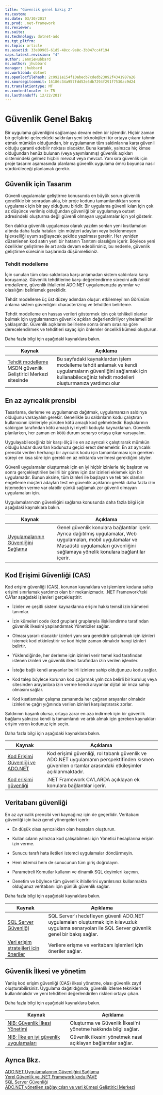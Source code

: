 ```yaml
---
title: "Güvenlik genel bakış 2"
ms.custom: 
ms.date: 03/30/2017
ms.prod: .net-framework
ms.reviewer: 
ms.suite: 
ms.technology: dotnet-ado
ms.tgt_pltfrm: 
ms.topic: article
ms.assetid: 33e09965-61d5-48cc-9e8c-3b047cc4f194
caps.latest.revision: "4"
author: JennieHubbard
ms.author: jhubbard
manager: jhubbard
ms.workload: dotnet
ms.openlocfilehash: 2c0921e154f10abecb7cdedb23092f4341987a26
ms.sourcegitcommit: 16186c34a957fdd52e5db7294f291f7530ac9d24
ms.translationtype: MT
ms.contentlocale: tr-TR
ms.lasthandoff: 12/22/2017
---
```

# <a name="security-overview"></a>Güvenlik Genel Bakış
Bir uygulama güvenliğini sağlamaya devam eden bir işlemdir. Hiçbir zaman bir geliştirici gelecekteki saldırıları yeni teknolojileri tür ortaya çıkarır tahmin etmek mümkün olduğundan, bir uygulamanın tüm saldırılarına karşı güvenli olduğu garanti edebilir noktası olacaktır. Buna karşılık, yalnızca hiç kimse olduğundan henüz bulunan (veya yayımlanmış) güvenlik açıkları sistemindeki gelmez hiçbiri mevcut veya mevcut. Yanı sıra güvenlik için proje tasarım aşamasında planlama güvenlik uygulama ömrü boyunca nasıl sürdürüleceği planlamak gerekir.  
  
## <a name="design-for-security"></a>Güvenlik için Tasarım  
 Güvenli uygulamalar geliştirme konusunda en büyük sorun güvenlik genellikle bir sonradan akla, bir proje kodunu tamamlandıktan sonra uygulamak için bir şey olduğunu biridir. Bir uygulama güvenli kılan için çok az düşünce verilmiş olduğundan güvenliği bir uygulamaya outset adresindeki oluşturma değil güvenli olmayan uygulamalar için yol gösterir.  
  
 Son dakika güvenlik uygulaması olarak yazılım sonları yeni kısıtlamaları altında daha fazla hataları için müşteri adayları veya beklenmeyen işlevselliği uyum sağlayacak şekilde yazılması gerekir. Her yeniden düzenlenen kod satırı yeni bir hatanın Tanıtımı olasılığını içerir. Böylece yeni özellikler geliştirme ile art arda devam edebilirsiniz, bu nedenle, güvenlik geliştirme sürecinin başlarında düşünmelisiniz.  
  
### <a name="threat-modeling"></a>Tehdit modelleme  
 İçin sunulan tüm olası saldırılara karşı anlamadan sistem saldırılara karşı koruyamaz. Güvenlik tehditlerine karşı değerlendirme sürecini adlı *tehdit modelleme*, güvenlik ihlallerini ADO.NET uygulamanızda ayrımlar ve olasılığını belirlemek gereklidir.  
  
 Tehdit modelleme üç üst düzey adımdan oluşur: etkilemeyi'nın Görünüm anlama sistem güvenliğini characterizing ve tehditleri belirleme.  
  
 Tehdit modelleme en hassas verileri göstermek için çok tehlikeli olanlar bulmak için uygulamanızın güvenlik açıkları değerlendiriliyor yinelemeli bir yaklaşımdır. Güvenlik açıklarını belirleme sonra önem sırasına göre derecelendirmek ve tehditleri sayaç için önlemler öncelikli kümesi oluşturun.  
  
 Daha fazla bilgi için aşağıdaki kaynaklara bakın.  
  
|Kaynak|Açıklama|  
|--------------|-----------------|  
|[Tehdit modelleme](http://go.microsoft.com/fwlink/?LinkId=98353) MSDN güvenlik Geliştirici Merkezi sitesinde|Bu sayfadaki kaynaklardan işlem modelleme tehdit anlamak ve kendi uygulamaların güvenliğini sağlamak için kullanabileceğiniz tehdit modelleri oluşturmanıza yardımcı olur|  
  
## <a name="the-principle-of-least-privilege"></a>En az ayrıcalık prensibi  
 Tasarlama, derleme ve uygulamanızı dağıtmak, uygulamanızın saldırıya olduğunu varsayalım gerekir. Genellikle bu saldırıların kodu çalıştıran kullanıcının izinleriyle yürüten kötü amaçlı kod gelmektedir. Başkalarının saldırgan tarafından kötü amaçlı iyi niyetli koduyla kaynaklanan. Güvenlik planlarken, her zaman en kötü durum senaryo ortaya çıkar varsayalım.  
  
 Uygulayabileceğiniz bir karşı ölçü ile en az ayrıcalık çalıştırarak mümkün olduğu kadar duvarları kodunuzu geçici erect denemektir. En az ayrıcalık prensibi verilen herhangi bir ayrıcalık kodu işin tamamlanması için gereken süreyi en kısa süre için gerekli en az miktarda verilmesi gerektiğini söyler.  
  
 Güvenli uygulamalar oluşturmak için en iyi hiçbir izinlerle hiç başlatın ve sonra gerçekleştirilen belirli bir görev için dar izinleri eklemek için bir uygulamadır. Bunun aksine, tüm izinleri ile başlayan ve tek tek olanları engelleme müşteri adayları test ve güvenlik açıklarını gerekli daha fazla izin istemeden verme var olabilir çünkü sağlamak zor güvenli olmayan uygulamaları için.  
  
 Uygulamalarınızın güvenliğini sağlama konusunda daha fazla bilgi için aşağıdaki kaynaklara bakın.  
  
|Kaynak|Açıklama|  
|--------------|-----------------|  
|[Uygulamalarının Güvenliğini Sağlama](/visualstudio/ide/securing-applications)|Genel güvenlik konulara bağlantılar içerir. Ayrıca dağıtılmış uygulamalar, Web uygulamaları, mobil uygulamalar ve Masaüstü uygulamaları güvenliğini sağlamaya yönelik konulara bağlantılar içerir.|  
  
## <a name="code-access-security-cas"></a>Kod Erişimi Güvenliği (CAS)  
 Kod erişim güvenliği (CAS), korunan kaynaklara ve işlemlere koduna sahip erişimi sınırlamak yardımcı olan bir mekanizmadır. .NET Framework'teki CA'lar aşağıdaki işlevleri gerçekleştirir:  
  
-   İzinler ve çeşitli sistem kaynaklarına erişim hakkı temsil izin kümeleri tanımlar.  
  
-   İzin kümeleri code (kod grupları) gruplarıyla ilişkilendirme tarafından güvenlik ilkesini yapılandırmak Yöneticiler sağlar.  
  
-   Olması yararlı olacaktır izinleri yanı sıra gerektirir çalıştırmak için izinleri istemek kod etkinleştirir ve kod hiçbir zaman olmalıdır hangi izinleri belirtir.  
  
-   Yüklendiğinde, her derleme için izinleri verir temel kod tarafından istenen izinleri ve güvenlik ilkesi tarafından izin verilen işlemler.  
  
-   İsteğe bağlı kendi arayanlar belirli izinlere sahip olduğunuzu kodu sağlar.  
  
-   Kod talep böylece korunan kod çağırmak yalnızca belirli bir kuruluş veya sitesinden arayanlara izin verme kendi arayanlar dijital bir imza sahip olmasını sağlar.  
  
-   Kod kısıtlamalar çalışma zamanında her çağıran arayanlar olmalıdır izinlerine çağrı yığınında verilen izinleri karşılaştırarak zorlar.  
  
 Saldırının başarılı olursa, ortaya zarar en aza indirmek için bir güvenlik bağlamı yalnızca kendi iş tamamlandı ve artık almak için gereken kaynakları erişim veren kodunuz için seçin.  
  
 Daha fazla bilgi için aşağıdaki kaynaklara bakın.  
  
|Kaynak|Açıklama|  
|--------------|-----------------|  
|[Kod Erişimi Güvenliği ve ADO.NET](../../../../docs/framework/data/adonet/code-access-security.md)|Kod erişimi güvenliği, rol tabanlı güvenlik ve ADO.NET uygulamanın perspektifinden kısmen güvenilen ortamlar arasındaki etkileşimler açıklanmaktadır.|  
|[Kod erişimi güvenliği](http://msdn.microsoft.com/en-us/23a20143-241d-4fe5-9d9f-3933fd594c03)|.NET Framework CA'LARDA açıklayan ek konulara bağlantılar içerir.|  
  
## <a name="database-security"></a>Veritabanı güvenliği  
 En az ayrıcalık prensibi veri kaynağınız için de geçerlidir. Veritabanı güvenliği için bazı genel yönergeleri içerir:  
  
-   En düşük olası ayrıcalıkları olan hesapları oluşturun.  
  
-   Kullanıcıların yalnızca kod çalışabilmesi için Yönetici hesaplarına erişim izin verme.  
  
-   Sunucu tarafı hata iletileri istemci uygulamalar döndürmeyin.  
  
-   Hem istemci hem de sunucunun tüm giriş doğrulayın.  
  
-   Parametreli Komutlar kullanın ve dinamik SQL deyimleri kaçının.  
  
-   Denetim ve böylece tüm güvenlik ihlallerini uyarılırsınız kullanmakta olduğunuz veritabanı için günlük güvenlik sağlar.  
  
 Daha fazla bilgi için aşağıdaki kaynaklara bakın.  
  
|Kaynak|Açıklama|  
|--------------|-----------------|  
|[SQL Server Güvenliği](../../../../docs/framework/data/adonet/sql/sql-server-security.md)|SQL Server'ı hedefleyen güvenli ADO.NET uygulamaları oluşturmak için kılavuzluk uygulama senaryoları ile SQL Server güvenlik genel bir bakış sağlar.|  
|[Veri erişim stratejileri için öneriler](http://msdn.microsoft.com/en-us/72411f32-d12a-4de8-b961-e54fca7faaf5)|Verilere erişme ve veritabanı işlemleri için öneriler sağlar.|  
  
## <a name="security-policy-and-administration"></a>Güvenlik İlkesi ve yönetim  
 Yanlış kod erişim güvenliği (CAS) ilkesi yönetme, olası güvenlik zayıf oluşturabilirsiniz. Uygulama dağıtıldığında, güvenlik izleme teknikleri kullanılmalıdır ve yeni tehditleri değerlendirilen riskleri ortaya çıkan.  
  
 Daha fazla bilgi için aşağıdaki kaynaklara bakın.  
  
|Kaynak|Açıklama|  
|--------------|-----------------|  
|[NIB: Güvenlik İlkesi Yönetimi](http://msdn.microsoft.com/en-us/d754e05d-29dc-4d3a-a2c2-95eaaf1b82b9)|Oluşturma ve Güvenlik İlkesi'ni yönetme hakkında bilgi sağlar.|  
|[NIB: İlke en iyi güvenlik uygulamaları](http://msdn.microsoft.com/en-us/d49bc4d5-efb7-4caa-a2fe-e4d3cec63c05)|Güvenlik ilkesini yönetmek nasıl açıklayan bağlantılar sağlar.|  
  
## <a name="see-also"></a>Ayrıca Bkz.  
 [ADO.NET Uygulamalarının Güvenliğini Sağlama](../../../../docs/framework/data/adonet/securing-ado-net-applications.md)  
 [Yerel Güvenlik ve .NET Framework kodu PAVE](http://msdn.microsoft.com/en-us/bd61be84-c143-409a-a75a-44253724f784)  
 [SQL Server Güvenliği](../../../../docs/framework/data/adonet/sql/sql-server-security.md)  
 [ADO.NET yönetilen sağlayıcıları ve veri kümesi Geliştirici Merkezi](http://go.microsoft.com/fwlink/?LinkId=217917)
